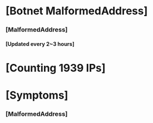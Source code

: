 # [Botnet MalformedAddress]
### [MalformedAddress]
#### [Updated every 2~3 hours]

# [Counting 1939 IPs]

# [Symptoms] 
###   [MalformedAddress]
